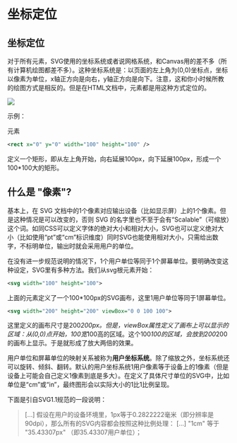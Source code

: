 # 坐标定位

## 坐标定位
对于所有元素，SVG使用的坐标系统或者说网格系统，和Canvas用的差不多（所有计算机绘图都差不多）。这种坐标系统是：以页面的左上角为(0,0)坐标点，坐标以像素为单位，x轴正方向是向右，y轴正方向是向下。注意，这和你小时候所教的绘图方式是相反的。但是在HTML文档中，元素都是用这种方式定位的。

![](https://developer.mozilla.org/@api/deki/files/78/=Canvas_default_grid.png)

示例：

元素
```xml
<rect x="0" y="0" width="100" height="100" />
```
定义一个矩形，即从左上角开始，向右延展100px，向下延展100px，形成一个100*100大的矩形。
## 什么是 "像素"?
基本上，在 SVG 文档中的1个像素对应输出设备（比如显示屏）上的1个像素。但是这种情况是可以改变的，否则 SVG 的名字里也不至于会有“Scalable”（可缩放）这个词。如同CSS可以定义字体的绝对大小和相对大小，SVG也可以定义绝对大小（比如使用“pt”或“cm”标识维度）同时SVG也能使用相对大小，只需给出数字，不标明单位，输出时就会采用用户的单位。

在没有进一步规范说明的情况下，1个用户单位等同于1个屏幕单位。要明确改变这种设定，SVG里有多种方法。我们从svg根元素开始：
```xml
<svg width="100" height="100">
```
上面的元素定义了一个100*100px的SVG画布，这里1用户单位等同于1屏幕单位。
```xml
<svg width="200" height="200" viewBox="0 0 100 100">
```
这里定义的画布尺寸是200*200px。但是，viewBox属性定义了画布上可以显示的区域：从(0,0)点开始，100宽*100高的区域。这个100*100的区域，会放到200*200的画布上显示。于是就形成了放大两倍的效果。

用户单位和屏幕单位的映射关系被称为**用户坐标系统**。除了缩放之外，坐标系统还可以旋转、倾斜、翻转。默认的用户坐标系统1用户像素等于设备上的1像素（但是设备上可能会自己定义1像素到底是多大）。在定义了具体尺寸单位的SVG中，比如单位是“cm”或“in”，最终图形会以实际大小的1比1比例呈现。

下面是引自SVG1.1规范的一段说明：
>[…] 假设在用户的设备环境里，1px等于0.2822222毫米（即分辨率是90dpi），那么所有的SVG内容都会按照这种比例处理： […] "1cm" 等于 "35.43307px" （即35.43307用户单位）；